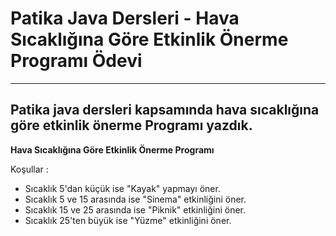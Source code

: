 # Patika Java Dersleri - Hava Sıcaklığına Göre Etkinlik Önerme Programı Ödevi

<hr />

## Patika java dersleri kapsamında hava sıcaklığına göre etkinlik önerme Programı yazdık.

**Hava Sıcaklığına Göre Etkinlik Önerme Programı**

Koşullar :

* Sıcaklık 5'dan küçük ise "Kayak" yapmayı öner.
* Sıcaklık 5 ve 15 arasında ise "Sinema" etkinliğini öner.
* Sıcaklık 15 ve 25 arasında ise "Piknik" etkinliğini öner.
* Sıcaklık 25'ten büyük ise "Yüzme" etkinliğini öner.
